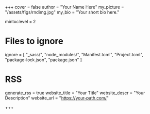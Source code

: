 <!--
Add here global page variables to use throughout your website.
-->

+++
cover = false
author = "Your Name Here"
my_picture = "/assets/figs/rndimg.jpg"
my_bio = "Your short bio here."

mintoclevel = 2

# Files to ignore

ignore = [
"_sass/",
"node_modules/",
"Manifest.toml",
"Project.toml",
"package-lock.json",
"package.json"
]

# RSS

generate_rss = true
website_title = "Your Title"
website_descr = "Your Description"
website_url = "https://your-path.com/"

+++
